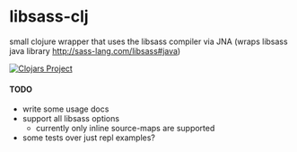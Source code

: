 # libsass-clj

small clojure wrapper that uses the libsass compiler
via JNA (wraps libsass java library http://sass-lang.com/libsass#java)

[![Clojars Project](https://img.shields.io/clojars/v/mrmcc3/libsass-clj.svg)](https://clojars.org/mrmcc3/libsass-clj)

#### TODO

* write some usage docs
* support all libsass options
  * currently only inline source-maps are supported
* some tests over just repl examples?


